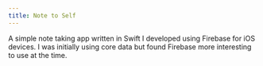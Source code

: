 ```yaml
---
title: Note to Self
---
```


A simple note taking app written in Swift I developed using Firebase for iOS devices. I was initially using core data but found Firebase more interesting to use at the time.
